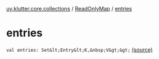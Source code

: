 [uy.klutter.core.collections](../index.md) / [ReadOnlyMap](index.md) / [entries](.)


# entries
`val entries: Set&lt;Entry&lt;K,&nbsp;V&gt;&gt;` [(source)](https://github.com/kohesive/klutter/blob/master/core-jdk6/src/main/kotlin/uy/klutter/core/common/Immutable.kt#L172)


